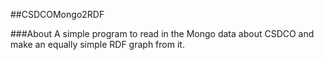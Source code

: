 ##CSDCOMongo2RDF

###About
A simple program to read in the Mongo data about CSDCO and make an equally simple RDF graph from it.


